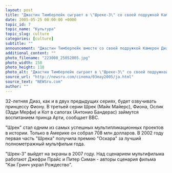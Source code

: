 ```yaml
---
layout: post
title: "Джастин Тимберлейк сыграет в \"Шреке-3\" со своей подружкой Камерон Диаз"
date: 2005-05-25 00:00:00 +0000
topic_id: 7
topic_name: "Культура"
topic_slug: culture
categories: [culture]
subtitle: ""
announcement: "Джастин Тимберлейк вместе со своей подружкой Камерон Диаз примет участие в создании третьей части популярного мультфильма \"Шрек\". Представители компании Dreamworks подтвердили, что 24-летний певец будет озвучивать принца Арти - будущего короля Артура."
additional_content: ""
photo_filename: "223008_25052005.jpg"
photo_width: 158
photo_height: 118
photo_alt: "Джастин Тимберлейк сыграет в \"Шреке-3\" со своей подружкой Камерон Диаз"
source_url: "http://newsru.com/cinema/03may2005/ja.html"
source_text: "NEWSru.com"
author: ""
---
```

32-летняя Диаз, как и в двух предыдущих сериях, будет озвучивать принцессу Фиону. В третьей серии Шрек (Майк Майерс), Фиона, Ослик (Эдди Мерфи) и Кот в сапогах (Антонио Бандерас) займутся воспитанием принца Арти, сообщает BBC.

"Шрек" стал одним из самых успешных мультипликационных проектов в истории. Только в Америке он собрал 708 млн долларов. В 2002 году первая часть "Шрека" получила премию "Оскара" за лучший полнометражный мультфильм года.

"Шрек-3" выйдет на экраны в 2007 году. Над сценарием мультифильма работают Джефри Прайс и Питер Симан - авторы сценария фильма "Как Гринч украл Рождество".
